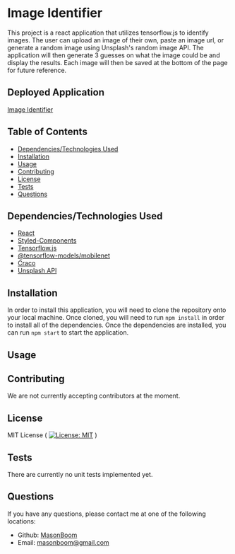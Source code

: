 # Image Identifier

This project is a react application that utilizes tensorflow.js to identify images. The user can upload an image of their own, paste an 
image url, or generate a random image using Unsplash's random image API.
The application will then generate 3 guesses on what the image could be and display the results. Each image will then be saved at the bottom of the page for future reference.

## Deployed Application

[Image Identifier](https://deluxe-dolphin-05bfc4.netlify.app/)

## Table of Contents

* [Dependencies/Technologies Used](#dependencies/technologies-used)
* [Installation](#installation)
* [Usage](#usage)
* [Contributing](#contributing)
* [License](#license)
* [Tests](#tests)
* [Questions](#questions)

## Dependencies/Technologies Used

* [React](https://reactjs.org/)
* [Styled-Components](https://styled-components.com/)
* [Tensorflow.js](https://www.tensorflow.org/js)
* [@tensorflow-models/mobilenet](https://www.npmjs.com/package/@tensorflow-models/mobilenet)
* [Craco](https://www.npmjs.com/package/craco)
* [Unsplash API](https://unsplash.com/developers)

## Installation

In order to install this application, you will need to clone the repository onto your local machine. Once cloned, you will need to run `npm install` in order to install all of the dependencies. Once the dependencies are installed, you can run `npm start` to start the application.

## Usage



## Contributing

We are not currently accepting contributors at the moment.

## License

MIT License (
  [![License: MIT](https://img.shields.io/badge/License-MIT-yellow.svg)](https://opensource.org/licenses/MIT)
)

## Tests

There are currently no unit tests implemented yet.

## Questions

If you have any questions, please contact me at one of the following locations:

* Github: [MasonBoom](github.com/MasonBoom)
* Email: masonboom@gmail.com
